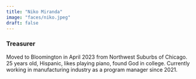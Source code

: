 ```yaml
---
title: "Niko Miranda"
image: "faces/niko.jpeg"
draft: false
---
```


### Treasurer

Moved to Bloomington in April 2023 from Northwest Suburbs of Chicago. 25 years old, Hispanic, likes playing piano, found God in college. Currently working in manufacturing industry as a program manager since 2021.
